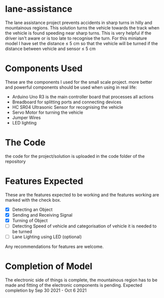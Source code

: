 # lane-assistance

The lane assistance project prevents accidents in sharp turns in hilly and mountainous regions. This solution turns the vehicle towards the track when the vehicle is found speeding near sharp turns. This is very helpful if the driver isn't aware or is too late to recognise the turn. For this miniature model I have set the distance ≤ 5 cm so that the vehicle will be turned if the distance between vehicle and sensor ≤ 5 cm

# Components Used

These are the components I used for the small scale project. more better and powerful components should be used when using in real life:

* Arduino Uno R3 is the main controller board that processes all actions
* Breadboard for splitting ports and connecting devices
* HC SR04 Ultrasonic Sensor for recognising the vehicle
* Servo Motor for turning the vehicle
* Jumper Wires
* LED lighting

# The Code

the code for the project/solution is uploaded in the code folder of the repository 

# Features Expected

These are the features expected to be working and the features working are marked with the check box.

- [x] Detecting an Object
- [x] Sending and Receiving Signal
- [x] Turning of Object
- [ ] Detecting Speed of vehicle and categorisation of vehicle it is needed to be turned
- [ ] Lane Lighting using LED (optional)

Any recommendations for features are welcome.

# Completion of Model

The electronic side of things is complete, the mountainous region has to be made and fitting of the electronic components is pending. 
Expected completion by Sep 30 2021 - Oct 6 2021
